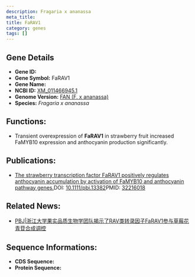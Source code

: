 ```yaml
---
description: Fragaria x ananassa
meta_title:
title: FaRAV1
category: genes
tags: []
---
```


## Gene Details
- **Gene ID:**	[](https://www.maizegdb.org/gene_center/gene/)
- **Gene Symbol:** FaRAV1
- **Gene Name:** 
- **NCBI ID:** [XM_011466945.1](https://www.ncbi.nlm.nih.gov/gene/?term=XM_011466945.1)
- **Genome Version:** [FAN (F. x ananassa)]()
- **Species:** *Fragaria x ananassa*

## Functions:
   - Transient overexpression of **FaRAV1** in strawberry fruit increased FaMYB10 expression and anthocyanin production significantly.

## Publications:
   - [The strawberry transcription factor FaRAV1 positively regulates anthocyanin accumulation by activation of FaMYB10 and anthocyanin pathway genes.]( https://onlinelibrary.wiley.com/doi/full/10.1111/pbi.13382)DOI:   [10.1111/pbi.13382](https://onlinelibrary.wiley.com/doi/full/10.1111/pbi.13382)PMID:   [32216018](https://pubmed.ncbi.nlm.nih.gov/32216018/)

## Related News:
   - [PBJ|浙江大学果实品质生物学团队揭示了RAV类转录因子FaRAV1参与草莓花青苷合成调控](https://mp.weixin.qq.com/s?__biz=Mzg3MDEwNDEyMg==&mid=2247487850&idx=1&sn=ff296a1c61d3258a5df5baf81cbfcee6&chksm=ce93bc3ff9e43529c070be5e08b6993691176cd2132fcaf24ae8a2ce8a59571210da058201fe&scene=27#wechat_redirect)

## Sequence Informations:
- **CDS Sequence:**
- **Protein Sequence:**
